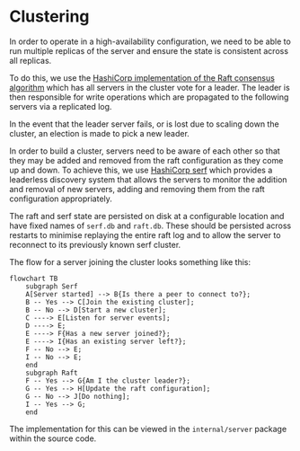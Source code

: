 # Clustering

In order to operate in a high-availability configuration, we need to be able to
run multiple replicas of the server and ensure the state is consistent across
all replicas.

To do this, we use the [HashiCorp implementation of the Raft consensus algorithm](https://github.com/hashicorp/raft)
which has all servers in the cluster vote for a leader. The leader is then
responsible for write operations which are propagated to the following servers
via a replicated log.

In the event that the leader server fails, or is lost due to scaling down the
cluster, an election is made to pick a new leader.

In order to build a cluster, servers need to be aware of each other so that
they may be added and removed from the raft configuration as they come up
and down. To achieve this, we use [HashiCorp serf](https://github.com/hashicorp/serf)
which provides a leaderless discovery system that allows the servers to monitor
the addition and removal of new servers, adding and removing them from the
raft configuration appropriately.

The raft and serf state are persisted on disk at a configurable location and
have fixed names of `serf.db` and `raft.db`. These should be persisted across
restarts to minimise replaying the entire raft log and to allow the server
to reconnect to its previously known serf cluster.

The flow for a server joining the cluster looks something like this:

```mermaid
flowchart TB
    subgraph Serf
    A[Server started] --> B{Is there a peer to connect to?};
    B -- Yes --> C[Join the existing cluster];
    B -- No --> D[Start a new cluster];
    C ----> E[Listen for server events];
    D ----> E;
    E ----> F{Has a new server joined?};
    E ----> I{Has an existing server left?};
    F -- No --> E;
    I -- No --> E;
    end
    subgraph Raft
    F -- Yes --> G{Am I the cluster leader?};
    G -- Yes --> H[Update the raft configuration];
    G -- No --> J[Do nothing];
    I -- Yes --> G;
    end
```

The implementation for this can be viewed in the `internal/server` package
within the source code.
